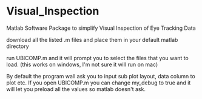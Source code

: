 # Visual_Inspection
Matlab Software Package to simplify Visual Inspection of Eye Tracking Data

download all the listed .m files and place them in your default matlab directory

run UBICOMP.m  and it will prompt you to select the files that you want to load. (this works on windows, I'm not sure it will run on mac)

By default the program wall ask you to input sub plot layout, data column to plot etc. If you open UBICOMP.m you can change my_debug to true and it will let you preload all the values so matlab doesn't ask.

